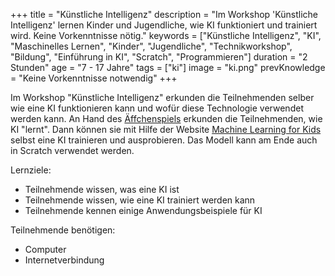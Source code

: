 +++
title = "Künstliche Intelligenz"
description = "Im Workshop 'Künstliche Intelligenz' lernen Kinder und Jugendliche, wie KI funktioniert und trainiert wird. Keine Vorkenntnisse nötig."
keywords = ["Künstliche Intelligenz", "KI", "Maschinelles Lernen", "Kinder", "Jugendliche", "Technikworkshop", "Bildung", "Einführung in KI", "Scratch", "Programmieren"]
duration = "2 Stunden"
age = "7 - 17 Jahre"
tags = ["ki"]
image = "ki.png"
prevKnowledge = "Keine Vorkenntnisse notwendig"
+++

Im Workshop "Künstliche Intelligenz" erkunden die Teilnehmenden selber wie eine KI funktionieren kann 
und wofür diese Technologie verwendet werden kann. 
An Hand des [Äffchenspiels](https://www.aiunplugged.org/german.pdf) erkunden die Teilnehmenden, wie KI "lernt". Dann können sie mit Hilfe 
der Website [Machine Learning for Kids](https://machinelearningforkids.co.uk/) selbst eine KI trainieren und ausprobieren.
Das Modell kann am Ende auch in Scratch verwendet werden.

Lernziele:
* Teilnehmende wissen, was eine KI ist
* Teilnehmende wissen, wie eine KI trainiert werden kann
* Teilnehmende kennen einige Anwendungsbeispiele für KI

Teilnehmende benötigen:
* Computer
* Internetverbindung
